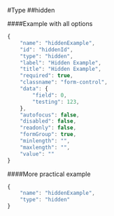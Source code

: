 #Type
##hidden

####Example with all options

```javascript
{
    "name": "hiddenExample",
    "id": "hiddenId",
    "type": "hidden",
    "label": "Hidden Example",
    "title": "Hidden Example",
    "required": true,
    "classname": "form-control",
    "data": {
        "field": 0,
        "testing": 123,
    },
    "autofocus": false,
    "disabled": false,
    "readonly": false,
    "formGroup": true,
    "minlength": "",
    "maxlength": "",
    "value": ""
}
```

####More practical example

```javascript
{
    "name": "hiddenExample",
    "type": "hidden"
}
```